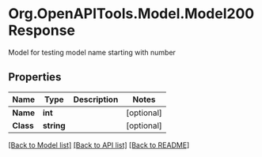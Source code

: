 # Org.OpenAPITools.Model.Model200Response
Model for testing model name starting with number

## Properties

Name | Type | Description | Notes
------------ | ------------- | ------------- | -------------
**Name** | **int** |  | [optional] 
**Class** | **string** |  | [optional] 

[[Back to Model list]](../../README.md#documentation-for-models) [[Back to API list]](../../README.md#documentation-for-api-endpoints) [[Back to README]](../../README.md)

